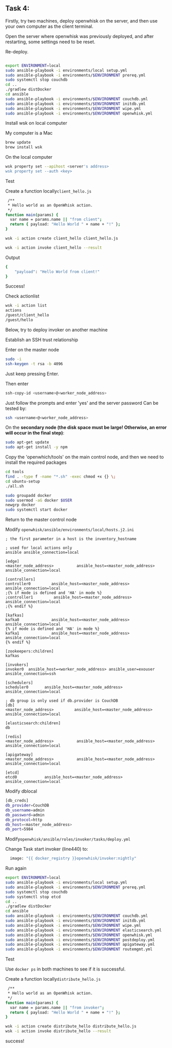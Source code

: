 ## Task 4:

Firstly, try two machines, deploy openwhisk on the server, and then use your own computer as the client terminal.

Open the server where openwhisk was previously deployed, and after restarting, some settings need to be reset.

Re-deploy.

```bash

export ENVIRONMENT=local
sudo ansible-playbook -i environments/local setup.yml
sudo ansible-playbook -i environments/$ENVIRONMENT prereq.yml
sudo systemctl stop couchdb
cd ..
./gradlew distDocker
cd ansible
sudo ansible-playbook -i environments/$ENVIRONMENT couchdb.yml
sudo ansible-playbook -i environments/$ENVIRONMENT initdb.yml
sudo ansible-playbook -i environments/$ENVIRONMENT wipe.yml
sudo ansible-playbook -i environments/$ENVIRONMENT openwhisk.yml
```

Install wsk on local computer

My computer is a Mac

```bash
brew update
brew install wsk
```

On the local computer

```bash
wsk property set --apihost <server's address>
wsk property set --auth <key>
```

Test

Create a function locally`client_hello.js`

```bash
 /**
 * Hello world as an OpenWhisk action.
 */
function main(params) {
  var name = params.name || "from client";
  return { payload: "Hello World " + name + "!" };
}

```

```bash
wsk -i action create client_hello client_hello.js
```

```bash
wsk -i action invoke client_hello --result
```

Output

```bash
{
    "payload": "Hello World from client!"
}
```

Success!

Check actionlist

```bash
wsk -i action list
actions
/guest/client_hello                                                    private nodejs:20
/guest/hello                                                           private nodejs:20
```

Below, try to deploy invoker on another machine

Establish an SSH trust relationship

Enter on the master node

```bash
sudo -i
ssh-keygen -t rsa -b 4096
```

Just keep pressing Enter.

Then enter

```bash
ssh-copy-id <username>@<worker_node_address>
```

Just follow the prompts and enter 'yes' and the server password
Can be tested by:

```bash
ssh <username>@<worker_node_address>
```

On the **secondary node (the disk space must be large! Otherwise, an error will occur in the final step)**:

```bash
sudo apt-get update
sudo apt-get install -y npm
```

Copy the 'openwhich/tools' on the main control node, and then we need to install the required packages

```bash
cd tools
find . -type f -name "*.sh" -exec chmod +x {} \;
cd ubuntu-setup
./all.sh
```

```bash
sudo groupadd docker
sudo usermod -aG docker $USER
newgrp docker
sudo systemctl start docker
```

Return to the master control node

Modify `openwhisk/ansible/environments/local/hosts.j2.ini`

```
; the first parameter in a host is the inventory_hostname

; used for local actions only
ansible ansible_connection=local

[edge]
<master_node_address>          ansible_host=<master_node_address> ansible_connection=local

[controllers]
controller0         ansible_host=<master_node_address> ansible_connection=local
;{% if mode is defined and 'HA' in mode %}
;controller1         ansible_host=<master_node_address> ansible_connection=local
;{% endif %}

[kafkas]
kafka0              ansible_host=<master_node_address> ansible_connection=local
{% if mode is defined and 'HA' in mode %}
kafka1              ansible_host=<master_node_address> ansible_connection=local
{% endif %}

[zookeepers:children]
kafkas

[invokers]
invoker0  ansible_host=<worker_node_address> ansible_user=exouser ansible_connection=ssh

[schedulers]
scheduler0       ansible_host=<master_node_address> ansible_connection=local

; db group is only used if db.provider is CouchDB
[db]
<master_node_address>         ansible_host=<master_node_address> ansible_connection=local

[elasticsearch:children]
db

[redis]
<master_node_address>          ansible_host=<master_node_address> ansible_connection=local

[apigateway]
<master_node_address>          ansible_host=<master_node_address> ansible_connection=local

[etcd]
etcd0            ansible_host=<master_node_address> ansible_connection=local
```

Modify dblocal

```bash
[db_creds]
db_provider=CouchDB
db_username=admin
db_password=admin
db_protocol=http
db_host=<master_node_address>
db_port=5984
```

Modify`openwhisk/ansible/roles/invoker/tasks/deploy.yml`

Change Task start invoker (line440) to:

```bash
  image: "{{ docker_registry }}openwhisk/invoker:nightly"
```

Run again

```bash
export ENVIRONMENT=local
sudo ansible-playbook -i environments/local setup.yml
sudo ansible-playbook -i environments/$ENVIRONMENT prereq.yml
sudo systemctl stop couchdb
sudo systemctl stop etcd
cd ..
./gradlew distDocker
cd ansible
sudo ansible-playbook -i environments/$ENVIRONMENT couchdb.yml
sudo ansible-playbook -i environments/$ENVIRONMENT initdb.yml
sudo ansible-playbook -i environments/$ENVIRONMENT wipe.yml
sudo ansible-playbook -i environments/$ENVIRONMENT elasticsearch.yml
sudo ansible-playbook -i environments/$ENVIRONMENT openwhisk.yml
sudo ansible-playbook -i environments/$ENVIRONMENT postdeploy.yml
sudo ansible-playbook -i environments/$ENVIRONMENT apigateway.yml
sudo ansible-playbook -i environments/$ENVIRONMENT routemgmt.yml
```

Test

Use `docker ps` in both machines to see if it is successful.

Create a function locally`distribute_hello.js`

```bash
 /**
 * Hello world as an OpenWhisk action.
 */
function main(params) {
  var name = params.name || "from invoker";
  return { payload: "Hello World " + name + "!" };
}

```

```bash
wsk -i action create distribute_hello distribute_hello.js
wsk -i action invoke distribute_hello --result
```

success!
